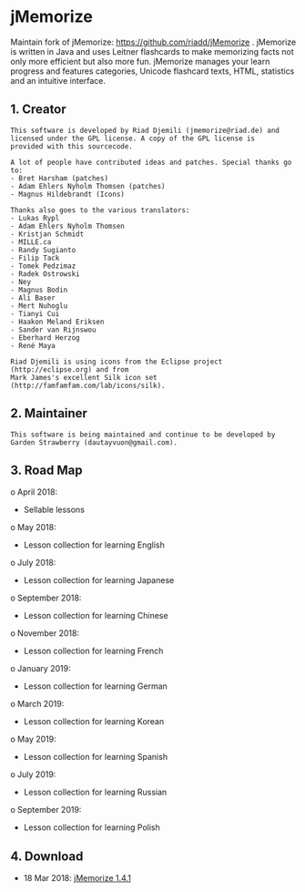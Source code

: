 # jMemorize

Maintain fork of jMemorize: https://github.com/riadd/jMemorize . jMemorize is written in Java and uses Leitner flashcards to make memorizing facts not only more efficient but also more fun. jMemorize manages your learn progress and features categories, Unicode flashcard texts, HTML, statistics and an intuitive interface. 

## 1. Creator
  
    This software is developed by Riad Djemili (jmemorize@riad.de) and
    licensed under the GPL license. A copy of the GPL license is 
    provided with this sourcecode.
    
    A lot of people have contributed ideas and patches. Special thanks go to:
    - Bret Harsham (patches)
    - Adam Ehlers Nyholm Thomsen (patches)
    - Magnus Hildebrandt (Icons)
    
    Thanks also goes to the various translators:
    - Lukas Rypl
    - Adam Ehlers Nyholm Thomsen
    - Kristjan Schmidt
    - MILLE.ca
    - Randy Sugianto
    - Filip Tack
    - Tomek Pedzimaz
    - Radek Ostrowski
    - Ney
    - Magnus Bodin
    - Ali Baser
    - Mert Nuhoglu
    - Tianyi Cui
    - Haakon Meland Eriksen
    - Sander van Rijnswou
    - Eberhard Herzog
    - René Maya
    
    Riad Djemili is using icons from the Eclipse project (http://eclipse.org) and from 
    Mark James's excellent Silk icon set (http://famfamfam.com/lab/icons/silk).
    
## 2. Maintainer

    This software is being maintained and continue to be developed by Garden Strawberry (dautayvuon@gmail.com).
    
    
## 3. Road Map

o April 2018: 
  + Sellable lessons

o May 2018: 
  + Lesson collection for learning English
    
o July 2018:
  + Lesson collection for learning Japanese

o September 2018:
  + Lesson collection for learning Chinese
     
o November 2018:
  + Lesson collection for learning French

o January 2019:
  + Lesson collection for learning German

o March 2019:
  + Lesson collection for learning Korean

o May 2019:
  + Lesson collection for learning Spanish

o July 2019:
  + Lesson collection for learning Russian

o September 2019:
  + Lesson collection for learning Polish


## 4. Download

+ 18 Mar 2018: [jMemorize 1.4.1](https://github.com/dautayvuon/jmemorize/raw/master/jmemorize-bin/jMemorize-1.4.1.jar)
